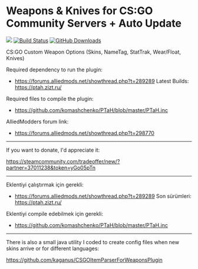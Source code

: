 # Weapons & Knives for CS:GO Community Servers + Auto Update

[![](https://img.shields.io/github/license/kgns/weapons.svg?style=flat-square)](https://github.com/kgns/weapons/blob/master/LICENSE)
[![Build Status](https://build.kgns.dev/job/csgo-weapons/badge/icon?style=flat-square)](https://build.kgns.dev/job/csgo-weapons)
[![GitHub Downloads](https://img.shields.io/github/downloads/kgns/weapons/total.svg?style=flat-square)](https://github.com/kgns/weapons/releases/latest)

CS:GO Custom Weapon Options (Skins, NameTag, StatTrak, Wear/Float, Knives)

Required dependency to run the plugin:

- https://forums.alliedmods.net/showthread.php?t=289289 Latest Builds: https://ptah.zizt.ru/

Required files to compile the plugin:

- https://github.com/komashchenko/PTaH/blob/master/PTaH.inc

AlliedModders forum link:

- https://forums.alliedmods.net/showthread.php?t=298770

--------------------

If you want to donate, I'd appreciate it:

https://steamcommunity.com/tradeoffer/new/?partner=37011238&token=yGo05pTn

--------------------

Eklentiyi çalıştırmak için gerekli:

- https://forums.alliedmods.net/showthread.php?t=289289 Son sürümleri: https://ptah.zizt.ru/

Eklentiyi compile edebilmek için gerekli:

- https://github.com/komashchenko/PTaH/blob/master/PTaH.inc

--------------------

There is also a small java utility I coded to create config files when new skins arrive or for different languages:

https://github.com/kaganus/CSGOItemParserForWeaponsPlugin
